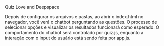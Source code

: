 Quiz Love and Deepspace

Depois de configurar os arquivos e pastas, ao abrir o index.html no navegador, você verá o chatbot perguntando as questões. O processo de selecionar opções e visualizar os resultados funcionará como esperado. O comportamento do chatbot será controlado por quiz.js, enquanto a interação com o input do usuário está sendo feita por app.js.